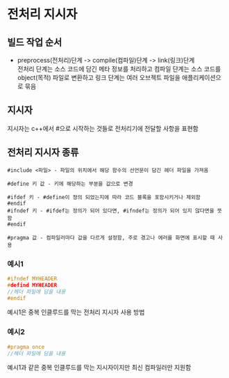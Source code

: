 # 전처리 지시자

## 빌드 작업 순서
- preprocess(전처리)단계 -> compile(컴파일)단계 -> link(링크)단계   
전처리 단계는 소스 코드에 담긴 메타 정보를 처리하고 컴파일 단계는 소스 코드를 object(목적) 파일로 변환하고 링크 단계는 여러 오브젝트 파일을 애플리케이션으로 묶음

## 지시자
지시자는 c++에서 #으로 시작하는 것들로 전처리기에 전달할 사항을 표현함

## 전처리 지시자 종류
```
#include <파일> - 파일의 위치에서 해당 함수의 선언문이 담긴 헤더 파일을 가져옴

#define 키 값 - 키에 해당하는 부분을 값으로 변경

#ifdef 키 - #define이 정의 되었는지에 따라 코드 블록을 포함시키거나 제외함
#endif
#ifndef 키 - #ifdef는 정의가 되어 있다면, #ifndef는 정의가 되어 있지 않다면을 뜻함
#endif

#pragma 값 - 컴파일러마다 값을 다르게 설정함, 주로 경고나 에러를 화면에 표시할 때 사용
```
### 예시1
```c++
#ifndef MYHEADER
#defind MYHEADER
//헤더 파일에 담을 내용
#endif
```
예시1은 중복 인클루드를 막는 전처리 지시자 사용 방법
### 예시2
```c++
#pragma once
//헤더 파일에 담을 내용
```
예시1과 같은 중복 인클루드를 막는 지시자이지만 최신 컴파일러만 지원함
